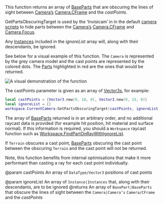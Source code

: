This function returns an array of [BaseParts](https://developer.roblox.com/api-reference/class/BasePart) that are obscuring the lines of sight between [Camera’s](https://developer.roblox.com/api-reference/class/Camera) [Camera.CFrame](https://developer.roblox.com/api-reference/property/Camera/CFrame) and the *castPoints*.

GetPartsObscuringTarget is used by the ‘Invisicam’ in in the default [camera scripts][1] to hide parts between the [Camera’s](https://developer.roblox.com/api-reference/class/Camera) [Camera.CFrame](https://developer.roblox.com/api-reference/property/Camera/CFrame) and [Camera.Focus](https://developer.roblox.com/api-reference/property/Camera/Focus).

Any [Instances](https://developer.roblox.com/api-reference/class/Instance) included in the *ignoreList* array will, along with their descendants, be ignored.

See below for a visual example of this function. The `Camera` is represented by the grey camera model and the cast points are represented by the colored dots. The [Parts](https://developer.roblox.com/api-reference/class/Part) highlighted in red are the ones that would be returned.

![A visual demonstration of the function][2]

The castPoints parameter is given as an array of [Vector3s](https://developer.roblox.com/search#stq=Vector3), for example:

```lua
local castPoints = {Vector3.new(0, 10, 0), Vector3.new(0, 15, 0)}
local ignoreList = {}
workspace.CurrentCamera:GetPartsObscuringTarget(castPoints, ignoreList)
```

The array of [BaseParts](https://developer.roblox.com/api-reference/class/BasePart) returned is in an arbitrary order, and no additional raycast data is provided (for example hit position, hit material and surface normal). If this information is required, you should a `Workspace` raycast function such as [Workspace.FindPartOnRayWithIgnoreList](https://developer.roblox.com/api-reference/function/Workspace/FindPartOnRayWithIgnoreList).

If `Terrain` obscures a cast point, [BaseParts](https://developer.roblox.com/api-reference/class/BasePart) obscuring the cast point between the obscuring `Terrain` and the cast point will not be returned.

Note, this function benefits from internal optimisations that make it more performant than casting a ray for each cast point individually.

[1]: http://robloxdev.com/articles/Movement-and-camera-controls

[2]: https://developer.roblox.com/assets/5b842528a3326f570bb88a6b/GetPartsObscuringTarget.png
@param castPoints An array of `DataType/Vector3` positions of cast points

@param ignoreList An array of `Instance|Instances` that, along with their descendants, are to be ignored
@returns An array of `BasePart|BaseParts` that obscure the lines of sight between the `Camera|Camera’s` `Camera/CFrame` and the *castPoints*